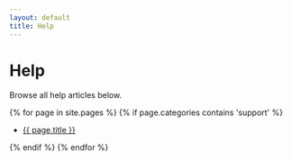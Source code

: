 ```yaml
---
layout: default
title: Help
---
```


# Help

Browse all help articles below.

{% for page in site.pages %}
  {% if page.categories contains 'support' %}

  <ul>
      <li><a href="{{ site.baseurl }}{{ page.url }}">{{ page.title }}</a></li>
  </ul>

  {% endif %}
{% endfor %}
